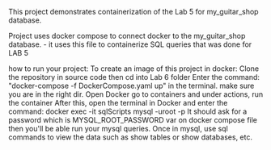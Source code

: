 This project demonstrates containerization of the Lab 5 for my_guitar_shop database.

Project uses docker compose to connect docker to the my_guitar_shop database. - it uses this file to containerize SQL queries that was done for LAB 5

 how to run your project:
 To create an image of this project in docker:
Clone the repository in source code then cd into Lab 6 folder
Enter the command: "docker-compose -f DockerCompose.yaml up" in the terminal. make sure you are in the right dir.
Open Docker go to containers and under actions, run the container
After this, open the terminal in Docker and  enter the command: docker exec -it sqlScripts mysql -uroot -p
It should ask for a password which is MYSQL_ROOT_PASSWORD var on docker compose file then you'll be able run your mysql queries.
Once in mysql, use sql commands to view the data such as show tables or show databases, etc. 

